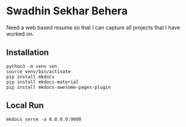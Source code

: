 # **Swadhin Sekhar Behera**

Need a web based resume so that I can capture all projects that I have worked on.


## **Installation**
```shell
python3 -m venv ven
source venv/bin/activate
pip install mkdocs
pip install mkdocs-material
pip install mkdocs-awesome-pages-plugin
```

## **Local Run**
```shell
mkdocs serve -a 0.0.0.0:9000
```